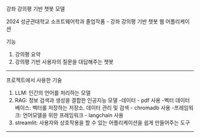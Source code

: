 강좌 강의평 기반 챗봇 모델

2024 성균관대학교 소프트웨어학과 졸업작품 - 강좌 강의평 기반 챗봇 웹 어플리케이션

기능
1) 강의평 요약
2) 강의평 기반 사용자의 질문을 대답해주는 챗봇
-----------------------------------------------------------------
프로젝트에서 사용한 기술
1) LLM: 인간의 언어를 처리하는 모델
2) RAG: 정보 검색과 생성을 결합한 인공지능 모델
   -데이터 - pdf 사용
   -벡터 데이터베이스: 벡터를 저장하는 저장소. 데이터 관리 및 검색 - chromadb 사용
   -프레임워크: 언어모델을 위한 프레임워크 - langchain 사용
3) streamlit: 사용자와 상호작용을 할 수 있는 어플리케이션을 쉽게 만들어주는 도구

----------------------------------------------------------------

